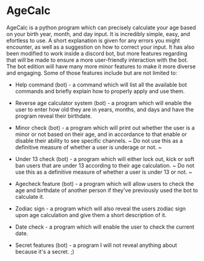 # AgeCalc
AgeCalc is a python program which can precisely calculate your age based on your birth year, month, and day input.
It is incredibly simple, easy, and efortless to use.
A short explanation is given for any errors you might encounter, as well as a suggestion on how to correct your input.
It has also been modified to work inside a discord bot, but more features regarding that will be made to ensure a more user-friendly interaction with the bot.
The bot edition will have many more minor features to make it more diverse and engaging. Some of those features include but are not limited to:

* Help command (bot) - a command which will list all the available bot commands and briefly explain how to properly apply and use them.

* Reverse age calculator system (bot) - a program which will enable the user to enter how old they are in years, months, and days and have the program reveal 
their birthdate.

* Minor check (bot) - a program which will print out whether the user is a minor or not based on their age, and in accordance to that enable or disable their
ability to see specific channels.
~ Do not use this as a definitive measure of whether a user is underage or not. ~

* Under 13 check (bot) - a program which will either lock out, kick or soft ban users that are under 13 according to their age calculation.
~ Do not use this as a definitive measure of whether a user is under 13 or not. ~

* Agecheck feature (bot) - a program which will allow users to check the age and birthdate of another person if they've previously used the bot to calculate it.

* Zodiac sign - a program which will also reveal the users zodiac sign upon age calculation and give them a short description of it.

* Date check - a program which will enable the user to check the current date.

* Secret features (bot) - a program I will not reveal anything about because it's a secret. ;)
